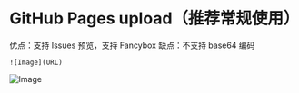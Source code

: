 

<!-- ##{"timestamp":1616859000}## -->

# GitHub Pages upload（推荐常规使用）
优点：支持 Issues 预览，支持 Fancybox
缺点：不支持 base64 编码
```
![Image](URL)
```
![Image](https://github.com/user-attachments/assets/4e0d29a4-4be5-4108-8cbb-00f4e4d2d838)



















